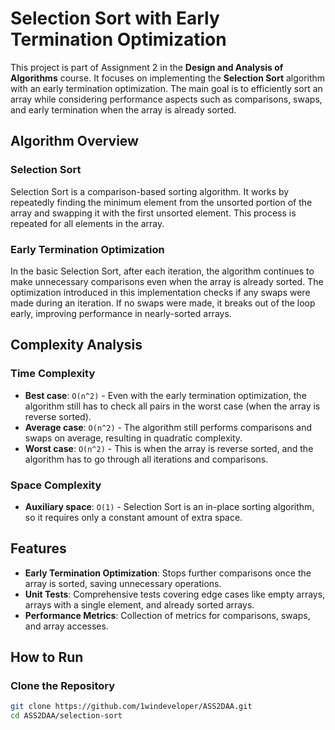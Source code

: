# Selection Sort with Early Termination Optimization

This project is part of Assignment 2 in the **Design and Analysis of Algorithms** course. It focuses on implementing the **Selection Sort** algorithm with an early termination optimization. The main goal is to efficiently sort an array while considering performance aspects such as comparisons, swaps, and early termination when the array is already sorted.

## Algorithm Overview

### Selection Sort

Selection Sort is a comparison-based sorting algorithm. It works by repeatedly finding the minimum element from the unsorted portion of the array and swapping it with the first unsorted element. This process is repeated for all elements in the array.

### Early Termination Optimization

In the basic Selection Sort, after each iteration, the algorithm continues to make unnecessary comparisons even when the array is already sorted. The optimization introduced in this implementation checks if any swaps were made during an iteration. If no swaps were made, it breaks out of the loop early, improving performance in nearly-sorted arrays.

## Complexity Analysis

### Time Complexity

- **Best case**: `O(n^2)` - Even with the early termination optimization, the algorithm still has to check all pairs in the worst case (when the array is reverse sorted).
- **Average case**: `O(n^2)` - The algorithm still performs comparisons and swaps on average, resulting in quadratic complexity.
- **Worst case**: `O(n^2)` - This is when the array is reverse sorted, and the algorithm has to go through all iterations and comparisons.

### Space Complexity

- **Auxiliary space**: `O(1)` - Selection Sort is an in-place sorting algorithm, so it requires only a constant amount of extra space.

## Features

- **Early Termination Optimization**: Stops further comparisons once the array is sorted, saving unnecessary operations.
- **Unit Tests**: Comprehensive tests covering edge cases like empty arrays, arrays with a single element, and already sorted arrays.
- **Performance Metrics**: Collection of metrics for comparisons, swaps, and array accesses.

## How to Run

### Clone the Repository

```bash
git clone https://github.com/1windeveloper/ASS2DAA.git
cd ASS2DAA/selection-sort
